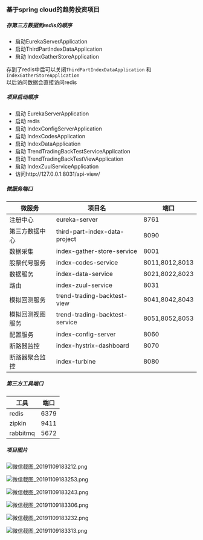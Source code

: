 ### 基于spring cloud的趋势投资项目

##### 存第三方数据到redis的顺序
* 启动EurekaServerApplication
* 启动ThirdPartIndexDataApplication
* 启动 IndexGatherStoreApplication

存到了redis中后可以关闭``ThirdPartIndexDataApplication``
和``IndexGatherStoreApplication``  
以后访问数据会直接访问redis

##### 项目启动顺序
* 启动 EurekaServerApplication
* 启动 redis
* 启动 IndexConfigServerApplication
* 启动 IndexCodesApplication
* 启动 IndexDataApplication
* 启动 TrendTradingBackTestServiceApplication
* 启动 TrendTradingBackTestViewApplication
* 启动 IndexZuulServiceApplication
* 访问http://127.0.0.1:8031/api-view/

##### 微服务端口

微服务 | 项目名 |  端口  
-|-|-
注册中心|eureka-server | 8761 
第三方数据中心|third-part-index-data-project | 8090 
数据采集|index-gather-store-service | 8001 
股票代号服务|index-codes-service | 8011,8012,8013 
数据服务|index-data-service | 8021,8022,8023 
路由|index-zuul-service | 8031 
模拟回测服务|trend-trading-backtest-view | 8041,8042,8043 
模拟回测视图服务|trend-trading-backtest-service | 8051,8052,8053 
配置服务|index-config-server | 8060 
断路器监控|index-hystrix-dashboard | 8070 
断路器聚合监控|index-turbine | 8080 

##### 第三方工具端口

工具 |  端口  
-|-
redis | 6379 
zipkin | 9411
rabbitmq | 5672

##### 项目图片
![微信截图_20191109183212.png](https://i.loli.net/2019/11/09/xJi8fqaWRXlcv9u.png)

![微信截图_20191109183253.png](https://i.loli.net/2019/11/09/E1wSUz6dL4IluVs.png)

![微信截图_20191109183243.png](https://i.loli.net/2019/11/09/7tCIKqunAQjLxfG.png)

![微信截图_20191109183306.png](https://i.loli.net/2019/11/09/gmr4CRve5WwhHDQ.png)

![微信截图_20191109183232.png](https://i.loli.net/2019/11/09/THCUszRpmkb9Jvo.png)

![微信截图_20191109183313.png](https://i.loli.net/2019/11/09/TxzqU6t8ldWFAus.png)
